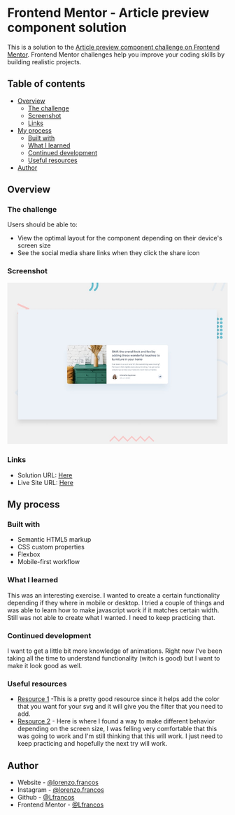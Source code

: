 # Frontend Mentor - Article preview component solution

This is a solution to the [Article preview component challenge on Frontend Mentor](https://www.frontendmentor.io/challenges/article-preview-component-dYBN_pYFT). Frontend Mentor challenges help you improve your coding skills by building realistic projects.

## Table of contents

- [Overview](#overview)
  - [The challenge](#the-challenge)
  - [Screenshot](#screenshot)
  - [Links](#links)
- [My process](#my-process)
  - [Built with](#built-with)
  - [What I learned](#what-i-learned)
  - [Continued development](#continued-development)
  - [Useful resources](#useful-resources)
- [Author](#author)


## Overview

### The challenge

Users should be able to:

- View the optimal layout for the component depending on their device's screen size
- See the social media share links when they click the share icon

### Screenshot

![](./design/desktop-preview.jpg)


### Links

- Solution URL: [Here](https://github.com/Lfrancos/article-preview-component-master)
- Live Site URL: [Here](https://lfrancos.github.io/article-preview-component-master/)

## My process

### Built with

- Semantic HTML5 markup
- CSS custom properties
- Flexbox
- Mobile-first workflow

### What I learned

This was an interesting exercise. I wanted to create a certain functionality depending if they where in mobile or desktop. I tried a couple of things and was able to learn how to make javascript work if it matches certain width. Still was not able to create what I wanted. I need to keep practicing that.

### Continued development

I want to get a little bit more knowledge of animations. Right now I've been taking all the time to understand functionality (witch is good) but I want to make it look good as well.

### Useful resources

- [Resource 1](https://isotropic.co/tool/hex-color-to-css-filter/) -This is a pretty good resource since it helps add the color that you want for your svg and it will give you the filter that you need to add.
- [Resource 2](https://stackoverflow.com/questions/45947570/how-to-attach-an-event-listener-to-the-dom-depending-upon-the-screen-size) - Here is where I found a way to make different behavior depending on the screen size, I was felling very comfortable that this was going to work and I'm still thinking that this will work. I just need to keep practicing and hopefully the next try will work.

## Author

- Website - [@lorenzo.francos](https://www.lorenzofrancos.com)
- Instagram - [@lorenzo.francos](https://www.instagram.com/lorenzo.francos/?hl=en)
- Github - [@Lfrancos](https://github.com/Lfrancos)
- Frontend Mentor - [@Lfrancos](https://www.frontendmentor.io/profile/Lfrancos)


